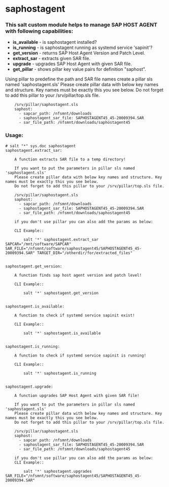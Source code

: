 # saphostagent
### This salt custom module helps to manage SAP HOST AGENT with following capabilities:
* __is_available__ - is saphostagent installed?
* __is_running__ - is saphostagent running as systemd service 'sapinit'?
* __get_version__ - returns SAP Host Agent Version and Patch Level.
* __extract_sar__ - extracts given SAR file.
* __upgrade__ - upgrades SAP Host Agent with given SAR file.
* __get_pillar__ - shows pillar key value pairs for definition "saphost".

Using pillar to predefine the path and SAR file names create a pillar sls named 'saphostagent.sls'
Please create pillar data with below key names and structure. Key names must be exactly this you see below.
Do not forget to add this pillar to your /srv/pillar/top.sls file.

```
    /srv/pillar/saphostagent.sls
    saphost:
      - sapcar_path: /nfsmnt/downloads
      - saphostagent_sar_file: SAPHOSTAGENT45_45-20009394.SAR
      - sar_file_path: /nfsmnt/downloads/saphostagent45
```
### Usage:

```
# salt "*" sys.doc saphostagent
saphostagent.extract_sar:

    A function extracts SAR file to a temp directory!

    If you want to put the parameters in pillar sls named 'saphostagent.sls'
    Please create pillar data with below key names and structure. Key names must be exactly this you see below.
    Do not forget to add this pillar to your /srv/pillar/top.sls file.

    /srv/pillar/saphostagent.sls
    saphost:
      - sapcar_path: /nfsmnt/downloads
      - saphostagent_sar_file: SAPHOSTAGENT45_45-20009394.SAR
      - sar_file_path: /nfsmnt/downloads/saphostagent45

    if you don't use pillar you can also add the params as below:

    CLI Example::

        salt '*' saphostagent.extract_sar SAPCAR="/mnt/software/SAPCAR" SAR_FILE="/nfsmnt/software/saphostagent45/SAPHOSTAGENT45_45-20009394.SAR" TARGET_DIR="/otherdir/for/extracted_files"
    

saphostagent.get_version:

    A function finds sap host agent version and patch level!

    CLI Example::

        salt '*' saphostagent.get_version
    

saphostagent.is_available:

    A function to check if systemd service sapinit exist!

    CLI Example::

        salt '*' saphostagent.is_available
    

saphostagent.is_running:

    A function to check if systemd service sapinit is running!

    CLI Example::

        salt '*' saphostagent.is_running
    

saphostagent.upgrade:

    A function upgrades SAP Host Agent with given SAR file!

    If you want to put the parameters in pillar sls named 'saphostagent.sls'
    Please create pillar data with below key names and structure. Key names must be exactly this you see below.
    Do not forget to add this pillar to your /srv/pillar/top.sls file.

    /srv/pillar/saphostagent.sls
    saphost:
      - sapcar_path: /nfsmnt/downloads
      - saphostagent_sar_file: SAPHOSTAGENT45_45-20009394.SAR
      - sar_file_path: /nfsmnt/downloads/saphostagent45

    if you don't use pillar you can also add the params as below:
    CLI Example::

        salt '*' saphostagent.upgrades SAR_FILE="/nfsmnt/software/saphostagent45/SAPHOSTAGENT45_45-20009394.SAR"

```
